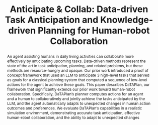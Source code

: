 ---
layout: project-page-new
title: "Anticipate & Collab: Data-driven Task Anticipation and Knowledge-driven Planning for Human-robot Collaboration"
authors:
  - name: Shivam Singh∗
    sup: 1
  - name: Karthik Swaminathan∗
    sup: 1
  - name: Raghav Arora*
    sup: 1
  - name: Ramandeep Singh
    sup: 1
  - name: Ahana Dutta
    sup: 1
  - name: Dipanjan Das
    sup: 2
  - name: Snehasis Banerjee
    sup: 2
  - name: Mohan Sridharan
    sup: 2
  - name: Madhava Krishna
    sup: 1
affiliations:
  - name: Robotics Research Center, IIIT Hyderabad, India
    link: https://robotics.iiit.ac.in
    sup: 1
  - name: TCS Research, Tata Consultancy Services, India
    link: https://www.tcs.com/
    sup: 2
  - name: School of Informatics, University of Edinburgh, UK
    link: https://informatics.ed.ac.uk/
    sup: 3
permalink: /publications/2024/Shivam_Anticipate/
abstract: "An agent assisting humans in daily living activities can collaborate more effectively by anticipating upcoming tasks. Data-driven methods represent the state of the art in task anticipation, planning, and related problems, but these methods are resource-hungry and opaque. Our prior work introduced a proof of concept framework that used an LLM to anticipate 3 high-level tasks that served as goals for a classical planning system that computed a sequence of low-level actions for the
agent to achieve these goals. This paper describes DaTAPlan, our framework that significantly extends our prior work toward human-robot collaboration. Specifically, DaTAPlan’s planner computes actions for an agent and a human to collaboratively and jointly achieve the tasks anticipated by the LLM, and the agent automatically adapts to unexpected changes in human action outcomes and preferences. We evaluate DaTAPlan’s capabilities in a realistic simulation environment, demonstrating accurate task anticipation, effective human-robot collaboration, and the ability to adapt to unexpected changes"
project_page: https://dataplan-hrc.github.io/
paper: https://arxiv.org/pdf/2404.03587
code: https://github.com/dataplan-hrc/DaTAPlan
supplement: https://dataplan-hrc.github.io/assets/AnticipateNCollab_SupplementaryMaterial-1.pdf
#video: https://www.youtube.com/watch?v=QW5VCDIgXus
iframe: https://www.youtube.com/embed/QW5VCDIgXus
#demo: https://anyloc.github.io/#interactive_demo

---